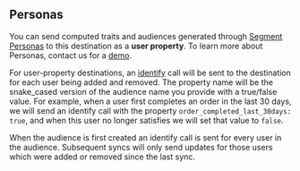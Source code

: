 ## Personas

You can send computed traits and audiences generated through [Segment Personas](/docs/personas/) to this destination as a **user property**. To learn more about Personas, contact us for a [demo](https://segment.com/demo).

For user-property destinations, an [identify](/docs/connections/spec/identify/) call will be sent to the destination for each user being added and removed. The property name will be the snake_cased version of the audience name you provide with a true/false value. For example, when a user first completes an order in the last 30 days, we will send an identify call with the property `order_completed_last_30days: true`, and when this user no longer satisfies we will set that value to `false`. 

When the audience is first created an identify call is sent for every user in the audience. Subsequent syncs will only send updates for those users which were added or removed since the last sync.
